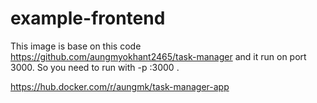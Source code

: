 # example-frontend

This image is base on this code https://github.com/aungmyokhant2465/task-manager and it run on port 3000. So you need to run with -p <host-port>:3000 .

https://hub.docker.com/r/aungmk/task-manager-app
